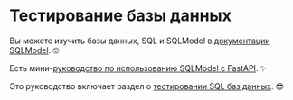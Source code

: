 # Тестирование базы данных

Вы можете изучить базы данных, SQL и SQLModel в <a href="https://sqlmodel.tiangolo.com/" class="external-link" target="_blank">документации SQLModel</a>. 🤓

Есть мини-<a href="https://sqlmodel.tiangolo.com/tutorial/fastapi/" class="external-link" target="_blank">руководство по использованию SQLModel с FastAPI</a>. ✨

Это руководство включает раздел о <a href="https://sqlmodel.tiangolo.com/tutorial/fastapi/tests/" class="external-link" target="_blank">тестировании SQL баз данных</a>. 😎
